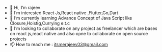 - 👋 Hi, I’m rajeev
- 👀 I’m interested React Js,React native ,Flutter,Go,Dart
- 🌱 I’m currently learning Advance Concept of Java Script like Closure,Hoistig,Currying e.t.c
- 💞️ I’m looking to collaborate on any project as freelancer which are bases on react js,react native and also opne to collaborate on open source projects
- 📫 How to reach me : itsmerajeev03@gmail.com

<!---
rajeevCs/rajeevCs is a ✨ special ✨ repository because its `README.md` (this file) appears on your GitHub profile.
You can click the Preview link to take a look at your changes.
--->
